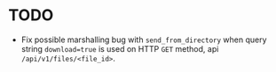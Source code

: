 
# TODO

- Fix possible marshalling bug with ```send_from_directory``` when query string ```download=true``` is used on HTTP ```GET``` method, api ```/api/v1/files/<file_id>```.
